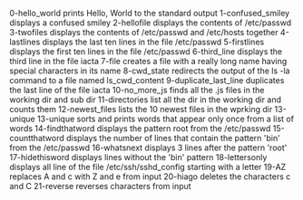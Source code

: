 0-hello_world prints Hello, World to the standard output
1-confused_smiley displays a confused smiley
2-hellofile displays the contents of /etc/passwd
3-twofiles displays the contents of /etc/passwd and /etc/hosts together
4-lastlines displays the last ten lines in the file /etc/passwd
5-firstlines displays the first ten lines in the file /etc/passwd
6-third_line displays the third line in the file iacta
7-file creates a file with a really long name having special characters in its name
8-cwd_state redirects the output of the ls -la command to a file named ls_cwd_content
9-duplicate_last_line duplicates the last line of the file iacta
10-no_more_js finds all the .js files in the working dir and sub dir
11-directories list all the dir in the working dir and counts them
12-newest_files lists the 10 newest files in the wprking dir 13-unique
13-unique sorts and prints words that appear only once from a list of words 
14-findthatword displays the pattern root from the /etc/passwd
15-countthatword displays the number of lines that contain the pattern 'bin' from the /etc/passwd
16-whatsnext displays 3 lines after the pattern 'root'
17-hidethisword displays lines without the 'bin' pattern
18-lettersonly displays all line of the file /etc/ssh/sshd_config starting with a letter
19-AZ replaces A and c with Z and e from input
20-hiago deletes the characters c and C
21-reverse reverses characters from input

